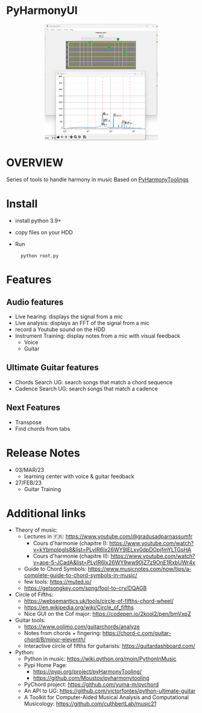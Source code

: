 PyHarmonyUI
================

<div align="center">
<img src="screen_sample1.png" width="300" alt="Screen Sample #1">
</div>

# OVERVIEW
Series of tools to handle harmony in music
Based on [PyHarmonyToolings](https://github.com/Moustov/pyharmonytooling)

# Install
* install python 3.9+
* copy files on your HDD
* Run 
        
        python root.py

# Features
## Audio features
* Live hearing: displays the signal from a mic
* Live analysis: displays an FFT of the signal from a mic
* record a Youtube sound on the HDD
* Instrument Training: display notes from a mic with visual feedback
  * Voice
  * Guitar
## Ultimate Guitar features
* Chords Search UG: search songs that match a chord sequence
* Cadence Search UG: search songs that match a cadence
## Next Features
* Transpose
* Find chords from tabs

# Release Notes
* 03/MAR/23
  * learning center with voice & guitar feedback
* 27/FEB/23
  * Guitar Training

# Additional links
* Theory of music:
  * Lectures in 🇫🇷: https://www.youtube.com/@gradusadparnassumfr
    * Cours d'harmonie (chapitre I): https://www.youtube.com/watch?v=kYbmplpgls8&list=PLyIR6Ix26WY9lELxy0dpDOpjfmYLTGsHA
    * Cours d'harmonie (chapitre II): https://www.youtube.com/watch?v=aoe-5-JCadA&list=PLyIR6Ix26WY9ww90jZ7z9OnE1RxbUWr4x
  * Guide to Chord Symbols: https://www.musicnotes.com/now/tips/a-complete-guide-to-chord-symbols-in-music/
  * few tools: https://muted.io/
  * https://getsongkey.com/song/fool-to-cry/DQAGB
* Circle of Fifths: 
  * https://websemantics.uk/tools/circle-of-fifths-chord-wheel/
  * https://en.wikipedia.org/wiki/Circle_of_fifths
  * Nice GUI on the Cof major: https://codepen.io/2kool2/pen/bmVxpZ
* Guitar tools:
  * https://www.oolimo.com/guitarchords/analyze
  * Notes from chords + fingering: https://chord-c.com/guitar-chord/B/minor-eleventh/
  * Interactive circle of fifths for guitarists: https://guitardashboard.com/
* Python:
  * Python in music: https://wiki.python.org/moin/PythonInMusic 
  * Pypi Home Page: 
    * https://pypi.org/project/pyHarmonyTooling/
    * https://github.com/Moustov/pyharmonytooling
  * PyChord project: https://github.com/yuma-m/pychord
  * An API to UG: https://github.com/victorfontes/python-ultimate-guitar
  * A Toolkit for Computer-Aided Musical Analysis and Computational Musicology: https://github.com/cuthbertLab/music21
